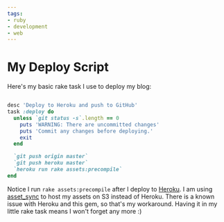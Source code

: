 ```yaml
---
tags:
- ruby
- development
- web
---
```


# My Deploy Script

Here's my basic rake task I use to deploy my blog:

``` ruby

desc 'Deploy to Heroku and push to GitHub'
task :deploy do
  unless `git status -s`.length == 0
    puts 'WARNING: There are uncommitted changes'
    puts 'Commit any changes before deploying.'
    exit
  end

  `git push origin master`
  `git push heroku master`
  `heroku run rake assets:precompile`
end
```

Notice I run `rake assets:precompile` after I deploy to [Heroku](http://heroku.com). I am using [asset_sync](https://github.com/rumblelabs/asset_sync) to host my assets on S3 instead of Heroku. There is a known issue with Heroku and this gem, so that's my workaround. Having it in my little rake task means I won't forget any more :)

